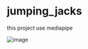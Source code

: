 # jumping_jacks
this project use mediapipe


![image](https://user-images.githubusercontent.com/88283829/209586052-8fb42df6-b038-4a81-a1d4-7b199c093760.png)
